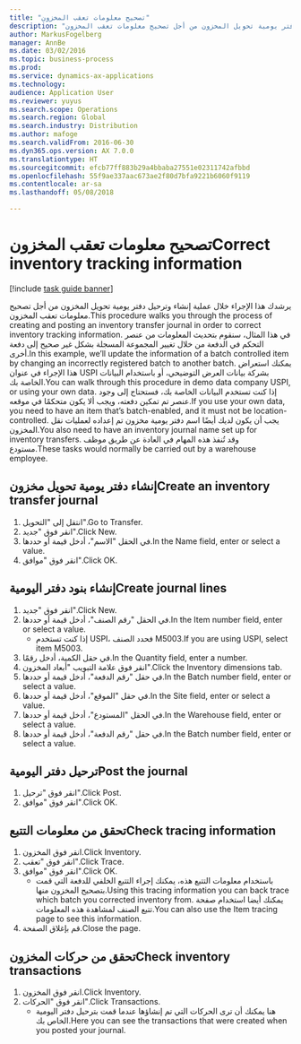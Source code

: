 ```yaml
---
title: "تصحيح معلومات تعقب المخزون"
description: "يرشدك هذا الإجراء خلال عملية إنشاء وترحيل دفتر يومية تحويل المخزون من أجل تصحيح معلومات تعقب المخزون."
author: MarkusFogelberg
manager: AnnBe
ms.date: 03/02/2016
ms.topic: business-process
ms.prod: 
ms.service: dynamics-ax-applications
ms.technology: 
audience: Application User
ms.reviewer: yuyus
ms.search.scope: Operations
ms.search.region: Global
ms.search.industry: Distribution
ms.author: mafoge
ms.search.validFrom: 2016-06-30
ms.dyn365.ops.version: AX 7.0.0
ms.translationtype: HT
ms.sourcegitcommit: efcb77ff883b29a4bbaba27551e02311742afbbd
ms.openlocfilehash: 55f9ae337aac673ae2f80d7bfa9221b6060f9119
ms.contentlocale: ar-sa
ms.lasthandoff: 05/08/2018

---
```

# <a name="correct-inventory-tracking-information"></a><span data-ttu-id="ec588-103">تصحيح معلومات تعقب المخزون</span><span class="sxs-lookup"><span data-stu-id="ec588-103">Correct inventory tracking information</span></span>

[!include [task guide banner](../../includes/task-guide-banner.md)]

<span data-ttu-id="ec588-104">يرشدك هذا الإجراء خلال عملية إنشاء وترحيل دفتر يومية تحويل المخزون من أجل تصحيح معلومات تعقب المخزون.</span><span class="sxs-lookup"><span data-stu-id="ec588-104">This procedure walks you through the process of creating and posting an inventory transfer journal in order to correct inventory tracking information.</span></span> <span data-ttu-id="ec588-105">في هذا المثال، سنقوم بتحديث المعلومات من عنصر التحكم في الدفعة من خلال تغيير المجموعة المسجلة بشكل غير صحيح إلى دفعة أخرى.</span><span class="sxs-lookup"><span data-stu-id="ec588-105">In this example, we’ll update the information of a batch controlled item by changing an incorrectly registered batch to another batch.</span></span> <span data-ttu-id="ec588-106">يمكنك استعراض هذا الإجراء في عنوان USPI بشركة بيانات العرض التوضيحي، أو باستخدام البيانات الخاصة بك.</span><span class="sxs-lookup"><span data-stu-id="ec588-106">You can walk through this procedure in demo data company USPI, or using your own data.</span></span> <span data-ttu-id="ec588-107">إذا كنت تستخدم البيانات الخاصة بك، فستحتاج إلى وجود عنصر تم تمكين دفعته، ويجب ألا يكون متحكمًا في موقعه.</span><span class="sxs-lookup"><span data-stu-id="ec588-107">If you use your own data, you need to have an item that’s batch-enabled, and it must not be location-controlled.</span></span> <span data-ttu-id="ec588-108">يجب أن يكون لديك أيضًا اسم دفتر يومية مخزون تم إعداده لعمليات نقل المخزون.</span><span class="sxs-lookup"><span data-stu-id="ec588-108">You also need to have an inventory journal name set up for inventory transfers.</span></span> <span data-ttu-id="ec588-109">وقد تُنفذ هذه المهام في العادة عن طريق موظف مستودع.</span><span class="sxs-lookup"><span data-stu-id="ec588-109">These tasks would normally be carried out by a warehouse employee.</span></span>


## <a name="create-an-inventory-transfer-journal"></a><span data-ttu-id="ec588-110">إنشاء دفتر يومية تحويل مخزون</span><span class="sxs-lookup"><span data-stu-id="ec588-110">Create an inventory transfer journal</span></span>
1. <span data-ttu-id="ec588-111">انتقل إلى "التحويل".</span><span class="sxs-lookup"><span data-stu-id="ec588-111">Go to Transfer.</span></span>
2. <span data-ttu-id="ec588-112">انقر فوق "جديد".</span><span class="sxs-lookup"><span data-stu-id="ec588-112">Click New.</span></span>
3. <span data-ttu-id="ec588-113">في الحقل "الاسم"، أدخل قيمة أو حددها.</span><span class="sxs-lookup"><span data-stu-id="ec588-113">In the Name field, enter or select a value.</span></span>
4. <span data-ttu-id="ec588-114">انقر فوق "موافق".</span><span class="sxs-lookup"><span data-stu-id="ec588-114">Click OK.</span></span>

## <a name="create-journal-lines"></a><span data-ttu-id="ec588-115">إنشاء بنود دفتر اليومية</span><span class="sxs-lookup"><span data-stu-id="ec588-115">Create journal lines</span></span>
1. <span data-ttu-id="ec588-116">انقر فوق "جديد".</span><span class="sxs-lookup"><span data-stu-id="ec588-116">Click New.</span></span>
2. <span data-ttu-id="ec588-117">في الحقل "رقم الصنف"، أدخل قيمة أو حددها.</span><span class="sxs-lookup"><span data-stu-id="ec588-117">In the Item number field, enter or select a value.</span></span>
    * <span data-ttu-id="ec588-118">إذا كنت تستخدم USPI، فحدد الصنف M5003.</span><span class="sxs-lookup"><span data-stu-id="ec588-118">If you are using USPI, select item M5003.</span></span>  
3. <span data-ttu-id="ec588-119">في حقل الكمية، أدخل رقمًا.</span><span class="sxs-lookup"><span data-stu-id="ec588-119">In the Quantity field, enter a number.</span></span>
4. <span data-ttu-id="ec588-120">انقر فوق علامة التبويب "أبعاد المخزون".</span><span class="sxs-lookup"><span data-stu-id="ec588-120">Click the Inventory dimensions tab.</span></span>
5. <span data-ttu-id="ec588-121">في حقل "رقم الدفعة"، أدخل قيمة أو حددها.</span><span class="sxs-lookup"><span data-stu-id="ec588-121">In the Batch number field, enter or select a value.</span></span>
6. <span data-ttu-id="ec588-122">في حقل "الموقع"، أدخل قيمة أو حددها.</span><span class="sxs-lookup"><span data-stu-id="ec588-122">In the Site field, enter or select a value.</span></span>
7. <span data-ttu-id="ec588-123">في الحقل "المستودع"، أدخل قيمة أو حددها.</span><span class="sxs-lookup"><span data-stu-id="ec588-123">In the Warehouse field, enter or select a value.</span></span>
8. <span data-ttu-id="ec588-124">في حقل "رقم الدفعة"، أدخل قيمة أو حددها.</span><span class="sxs-lookup"><span data-stu-id="ec588-124">In the Batch number field, enter or select a value.</span></span>

## <a name="post-the-journal"></a><span data-ttu-id="ec588-125">ترحيل دفتر اليومية</span><span class="sxs-lookup"><span data-stu-id="ec588-125">Post the journal</span></span>
1. <span data-ttu-id="ec588-126">انقر فوق "ترحيل".</span><span class="sxs-lookup"><span data-stu-id="ec588-126">Click Post.</span></span>
2. <span data-ttu-id="ec588-127">انقر فوق "موافق".</span><span class="sxs-lookup"><span data-stu-id="ec588-127">Click OK.</span></span>

## <a name="check-tracing-information"></a><span data-ttu-id="ec588-128">تحقق من معلومات التتبع</span><span class="sxs-lookup"><span data-stu-id="ec588-128">Check tracing information</span></span>
1. <span data-ttu-id="ec588-129">انقر فوق المخزون.</span><span class="sxs-lookup"><span data-stu-id="ec588-129">Click Inventory.</span></span>
2. <span data-ttu-id="ec588-130">انقر فوق "تعقب".</span><span class="sxs-lookup"><span data-stu-id="ec588-130">Click Trace.</span></span>
3. <span data-ttu-id="ec588-131">انقر فوق "موافق".</span><span class="sxs-lookup"><span data-stu-id="ec588-131">Click OK.</span></span>
    * <span data-ttu-id="ec588-132">باستخدام معلومات التتبع هذه، يمكنك إجراء التتبع الخلفي للدفعة التي قمت بتصحيح المخزون منها.</span><span class="sxs-lookup"><span data-stu-id="ec588-132">Using this tracing information you can back trace which batch you corrected inventory from.</span></span>  <span data-ttu-id="ec588-133">يمكنك أيضا استخدام صفحة تتبع الصنف لمشاهدة هذه المعلومات.</span><span class="sxs-lookup"><span data-stu-id="ec588-133">You can also use the Item tracing page to see this information.</span></span>  
4. <span data-ttu-id="ec588-134">قم بإغلاق الصفحة.</span><span class="sxs-lookup"><span data-stu-id="ec588-134">Close the page.</span></span>

## <a name="check-inventory-transactions"></a><span data-ttu-id="ec588-135">تحقق من حركات المخزون</span><span class="sxs-lookup"><span data-stu-id="ec588-135">Check inventory transactions</span></span>
1. <span data-ttu-id="ec588-136">انقر فوق المخزون.</span><span class="sxs-lookup"><span data-stu-id="ec588-136">Click Inventory.</span></span>
2. <span data-ttu-id="ec588-137">انقر فوق "الحركات".</span><span class="sxs-lookup"><span data-stu-id="ec588-137">Click Transactions.</span></span>
    * <span data-ttu-id="ec588-138">هنا يمكنك أن ترى الحركات التي تم إنشاؤها عندما قمت بترحيل دفتر اليومية الخاص بك.</span><span class="sxs-lookup"><span data-stu-id="ec588-138">Here you can see the transactions that were created when you posted your journal.</span></span>   

